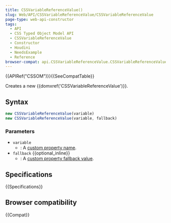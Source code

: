 ```yaml
---
title: CSSVariableReferenceValue()
slug: Web/API/CSSVariableReferenceValue/CSSVariableReferenceValue
page-type: web-api-constructor
tags:
  - API
  - CSS Typed Object Model API
  - CSSVariableReferenceValue
  - Constructor
  - Houdini
  - NeedsExample
  - Reference
browser-compat: api.CSSVariableReferenceValue.CSSVariableReferenceValue
---
```

{{APIRef("CSSOM")}}{{SeeCompatTable}}

Creates a new {{domxref('CSSVariableReferenceValue')}}.

## Syntax

```js
new CSSVariableReferenceValue(variable)
new CSSVariableReferenceValue(variable, fallback)
```

### Parameters

- `variable`
  - : A [custom property name](/en-US/docs/Web/CSS/--*).
- `fallback` {{optional_inline}}
  - : A [custom
    property fallback value](/en-US/docs/Web/CSS/Using_CSS_custom_properties#custom_property_fallback_values).

## Specifications

{{Specifications}}

## Browser compatibility

{{Compat}}
